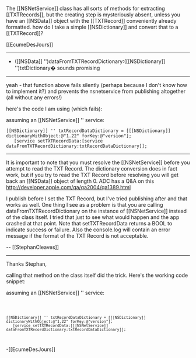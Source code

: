 

The [[NSNetService]] class has all sorts of methods for extracting [[TXTRecords]], but the creating step is mysteriously absent, unless you have an [[NSData]] object with the [[TXTRecord]] conveniently already formatted.  how do I take a simple [[NSDictionary]] and convert that to a [[TXTRecord]]?

[[EcumeDesJours]]

----
+ ([[NSData]] '')dataFromTXTRecordDictionary:([[NSDictionary]] '')txtDictionary� sounds promising

----
yeah - that function above fails silently (perhaps because I don't know how to implement it?) and prevents the nsnetservice from publishing altogether (all without any errors!) 

here's the code I am using (which fails):

assuming an [[NSNetService]] '' service:

	[[NSDictionary]] '' txtRecordDataDictionary = [[[NSDictionary]] dictionaryWithObject:@"1.22" forKey:@"version"];
       [service setTXTRecordData:[service dataFromTXTRecordDictionary:txtRecordDataDictionary]];

----
It is important to note that you must resolve the [[NSNetService]] before you attempt to read the TXT Record. The dictionary conversion does in fact work, but if you try to read the TXT Record before resolving you will get back an [[NSData]] object of length 0. ADC has a Q&A on this http://developer.apple.com/qa/qa2004/qa1389.html

I publish before I set the TXT Record, but I've tried publishing after and that works as well. One thing I see as a problem is that you are calling dataFromTXTRecordDictionary on the instance of [[NSNetService]] instead of the class itself. I tried that just to see what would happen and the app crashed at that point. Note that setTXTRecordData returns a BOOL to indicate success or failure. Also the console.log will contain an error message if the format of the TXT Record is not acceptable.

-- [[StephanCleaves]]

----

Thanks Stephan,

calling that method on the class itself did the trick.  Here's the working code snippet:

assuming an [[NSNetService]] '' service:

<code> 


	[[NSDictionary]] '' txtRecordDataDictionary = [[[NSDictionary]] dictionaryWithObject:@"1.22" forKey:@"version"];
       [service setTXTRecordData:[[[NSNetService]] dataFromTXTRecordDictionary:txtRecordDataDictionary]];

</code> 

-[[EcumeDesJours]]